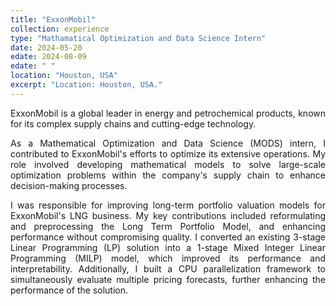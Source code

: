 ```yaml
---
title: "ExxonMobil"
collection: experience
type: "Mathamatical Optimization and Data Science Intern"
date: 2024-05-20
edate: 2024-08-09
edate: " "
location: "Houston, USA"
excerpt: "Location: Houston, USA."
---
```


<div style="text-align: justify;">
<p>
ExxonMobil is a global leader in energy and petrochemical products, known for its complex supply chains and cutting-edge technology.</p>
<p>
As a Mathematical Optimization and Data Science (MODS) intern, I contributed to ExxonMobil's efforts to optimize its extensive operations.
My role involved developing mathematical models to solve large-scale optimization problems within the company's supply chain to enhance decision-making processes. </p> 
<p> 
I was responsible for improving long-term portfolio valuation models for ExxonMobil's LNG business. 
My key contributions included reformulating and preprocessing the Long Term Portfolio Model, and enhancing performance without compromising quality. 
I converted an existing 3-stage Linear Programming (LP) solution into a 1-stage Mixed Integer Linear Programming (MILP) model, which improved its performance and interpretability. 
Additionally, I built a CPU parallelization framework to simultaneously evaluate multiple pricing forecasts, further enhancing the performance of the solution. 
</p> 
</div>
